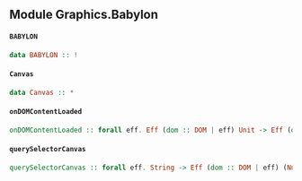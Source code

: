 ## Module Graphics.Babylon

#### `BABYLON`

``` purescript
data BABYLON :: !
```

#### `Canvas`

``` purescript
data Canvas :: *
```

#### `onDOMContentLoaded`

``` purescript
onDOMContentLoaded :: forall eff. Eff (dom :: DOM | eff) Unit -> Eff (dom :: DOM | eff) Unit
```

#### `querySelectorCanvas`

``` purescript
querySelectorCanvas :: forall eff. String -> Eff (dom :: DOM | eff) (Nullable Canvas)
```


